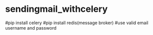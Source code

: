# sendingmail_withcelery
#pip install celery
#pip install redis(message broker)
#use valid email username and password
